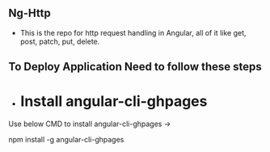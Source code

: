 ## Ng-Http
- This is the repo for http request handling in Angular, all of it like get, post, patch, put, delete.

## To Deploy Application Need to follow these steps
- # Install angular-cli-ghpages
Use below CMD to install angular-cli-ghpages ->

npm install -g angular-cli-ghpages
